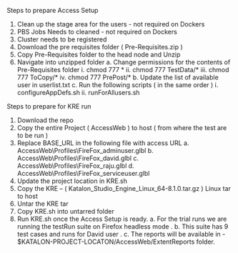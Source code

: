 Steps to prepare Access Setup 

1.	Clean up the stage area for the users - not required on Dockers 
2.	PBS Jobs Needs to cleaned  - not required on Dockers
3.	Cluster needs to be registered 
4.	Download the pre requisites folder ( Pre-Requisites.zip )
5.	Copy  Pre-Requisites folder to the head node and Unzip 
6.	Navigate into unzipped folder 
	a.	Change permissions for the contents of Pre-Requisites folder
		i.	chmod 777 * 
		ii.	chmod 777 TestData/*
		iii.	chmod 777 ToCopy/*
		iv.	chmod 777 PrePost/*
	b.	Update the list of available user in userlist.txt
	c.	Run the following scripts  ( in the same order ) 
		i.	configureAppDefs.sh
		ii.	runForAllusers.sh

Steps to prepare for KRE run 

1.	Download the repo 
2.	Copy the entire Project ( AccessWeb ) to host ( from where the test are to be run ) 
3.	Replace BASE_URL in the following file with access URL 
	a.	AccessWeb\Profiles\FireFox_adminuser.glbl
	b.	AccessWeb\Profiles\FireFox_david.glbl
	c.	AccessWeb\Profiles\FireFox_raju.glbl
	d.	AccessWeb\Profiles\FireFox_serviceuser.glbl
4.	Update the project location in KRE.sh
5.	Copy the KRE – ( Katalon_Studio_Engine_Linux_64-8.1.0.tar.gz ) Linux tar to host 
6.	Untar the KRE tar 
7.	Copy KRE.sh into untarred folder
8.	Run KRE.sh once the Access Setup is ready.
	a.	For the trial runs we are running the testRun suite on Firefox headless mode . 
	b.	This suite has 9 test cases and runs for David user .
	c.	The reports will be available in - $KATALON-PROJECT-LOCATON/AccessWeb/ExtentReports  folder.








